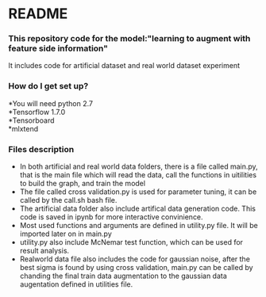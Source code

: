 # README #

### This repository code for the model:"learning to augment with feature side information"
 It includes code for artificial dataset and real world dataset experiment   

### How do I get set up?   

*You will need python 2.7  
*Tensorflow 1.7.0  
*Tensorboard  
*mlxtend  


### Files description  
* In both artificial and real world data folders, there is a file called main.py, that is the main file which will read the data, call the functions in uitilities to build the graph, and train the model  
* The file called cross validation.py is used for parameter tuning, it can be called by the call.sh bash file.  
* The artificial data folder also include artifical data generation code. This code is saved in ipynb for more interactive convinience.
* Most used functions and arguments are defined in utility.py file. It will be imported later on in main.py
* utility.py also include McNemar test function, which can be used for result analysis.  
* Realworld data file also includes the code for gaussian noise, after the best sigma is found by using cross validation, main.py can be called by chanding the final train data augmentation to the gaussian data augentation defined in utilities file. 
